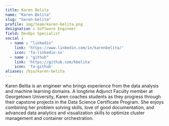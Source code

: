 ```yaml
---
title: Karen Belita
name: "Karen Belita"
slug: "karen-belita"
profile: img/team/karen-belita.png
designation : Software Engineer
field: DevOps Specialist
social :
  - name : "linkedin"
    link: 'https://www.linkedin.com/in/karenbelita/'
    icon: 'fa-linkedin-in'
  - name : "github"
    link: 'https://github.com/kbelita'
    icon: 'fa-github'
aliases: /bio/karen-belita
---
```

Karen Belita is an engineer who brings experience from the data analysis and machine learning domains. A longtime Adjunct Faculty member at Georgetown University, Karen coaches students as they progress through their capstone projects in the Data Science Certificate Program. She enjoys combining her problem solving skills, love of good documentation, and advanced data analytics and visualization skills to optimize cluster management and container orchestration.